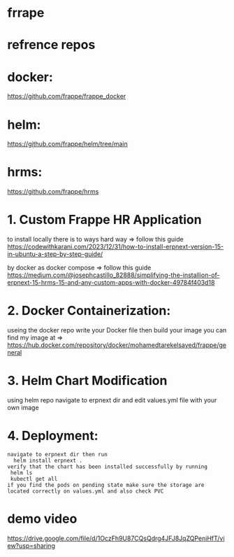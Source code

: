 # frrape
# refrence repos
# docker:
https://github.com/frappe/frappe_docker
# helm: 
https://github.com/frappe/helm/tree/main
# hrms: 
https://github.com/frappe/hrms

# 1. Custom Frappe HR Application
  to install locally there is to ways
  hard way => follow this guide https://codewithkarani.com/2023/12/31/how-to-install-erpnext-version-15-in-ubuntu-a-step-by-step-guide/
  
  by docker as docker compose => follow this guide https://medium.com/@josephcastillo_82888/simplifying-the-installion-of-erpnext-15-hrms-15-and-any-custom-apps-with-docker-49784f403d18

# 2. Docker Containerization:
   useing the docker repo write your Docker file then build your image
   you can find my image at => https://hub.docker.com/repository/docker/mohamedtarekelsayed/frappe/general

# 3. Helm Chart Modification
   using helm repo navigate to erpnext dir and edit values.yml file with your own image

# 4. Deployment:
    navigate to erpnext dir then run
      helm install erpnext .
    verify that the chart has been installed successfully by running
     helm ls
     kubectl get all
    if you find the pods on pending state make sure the storage are located correctly on values.yml and also check PVC
     
# demo video 
  https://drive.google.com/file/d/1OczFh9U87CQsQdrg4JFJ8JqZQPeniHfT/view?usp=sharing

